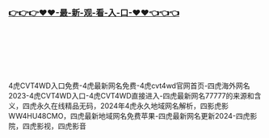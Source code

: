 ### [👉👉👉♥♥-最-新-观-看-入-口-♥♥👈👈👈](https://mrddrm.github.io/4h.html)
<br></br><br></br><br></br>
4虎CVT4WD入口免费-4虎最新网名免费-4虎cvt4wd官网首页-四虎海外网名2023-4虎CVT4WD入口-4虎CVT4WD直接进入-四虎最新网名77777的来源和含义，四虎永久在线精品无码，2024年4虎永久地域网名解析，四影虎影WW4HU48CMO，四虎最新地域网名免费苹果-四虎最新网名更新2024-四虎影院，四虎影视，四虎影音
